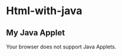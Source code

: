 # Html-with-java
<!DOCTYPE html>
<html>
<head>
    <title>Java Applet Example</title>
</head>
<body>
    <h2>My Java Applet</h2>
    <applet code="MyApplet.class" width="300" height="100">
        Your browser does not support Java Applets.
    </applet>
</body>
</html>
